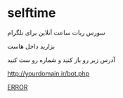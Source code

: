 # selftime
سورس ربات ساعت آنلاین برای تلگرام



بزارید داخل هاست

 
آدرس زیر رو باز کنید و شماره رو ست کنید




http://yourdomain.ir/bot.php

[ERROR](https://t.me/tm_err0r)
